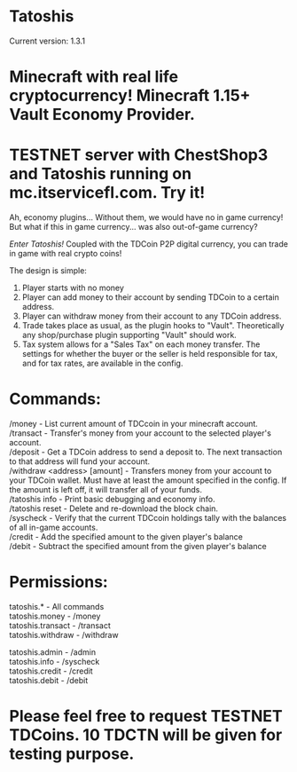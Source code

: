 Tatoshis
========

Current version: 1.3.1

Minecraft with real life cryptocurrency! Minecraft 1.15+ Vault Economy Provider.
=
TESTNET server with ChestShop3 and Tatoshis running on mc.itservicefl.com. Try it!
=

Ah, economy plugins... Without them, we would have no in game currency! But what if this in game currency... was also out-of-game currency?  

*Enter Tatoshis!*
Coupled with the TDCoin P2P digital currency, you can trade in game with real crypto coins!

The design is simple:  
1) Player starts with no money  
2) Player can add money to their account by sending TDCoin to a certain address.  
3) Player can withdraw money from their account to any TDCoin address.  
4) Trade takes place as usual, as the plugin hooks to "Vault". Theoretically any shop/purchase plugin supporting "Vault" should work.  
5) Tax system allows for a "Sales Tax" on each money transfer. The settings for whether the buyer or the seller is held responsible for tax, and for tax rates, are available in the config.  

Commands:  
=
/money - List current amount of TDCcoin in your minecraft account.  
/transact <player> <amount> - Transfer's money from your account to the selected player's account.  
/deposit - Get a TDCoin address to send a deposit to. The next transaction to that address will fund your account.  
/withdraw \<address\> [amount] - Transfers money from your account to your TDCoin wallet. Must have at least the amount specified in the config. If the amount is left off, it will transfer all of your funds.  
/tatoshis info - Print basic debugging and economy info.  
/tatoshis reset - Delete and re-download the block chain.  
/syscheck - Verify that the current TDCcoin holdings tally with the balances of all in-game accounts.  
/credit <player> <amount> - Add the specified amount to the given player's balance  
/debit <player> <amount> - Subtract the specified amount from the given player's balance  

Permissions:
=
tatoshis.* - All commands  
tatoshis.money - /money  
tatoshis.transact - /transact  
tatoshis.withdraw - /withdraw

tatoshis.admin - /admin  
tatoshis.info - /syscheck  
tatoshis.credit - /credit  
tatoshis.debit - /debit

Please feel free to request TESTNET TDCoins. 10 TDCTN will be given for testing purpose.
=
